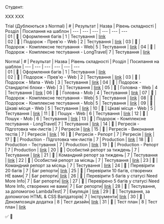 Студент:

ХХХ ХХХ

Trial (Дублюються з Normal)
| #   | Результат             | Назва                              | Рівень складності | Розділ     | Посилання на шаблон 
| --- | ---                   | ---                                | ---               | ---        | ---          
| 01  | :black_square_button: | Оформлення багів                   | 1                 | Тестування | [link](https://github.com/scholokov/long-travel-2/blob/qa-tasks/template/%D0%9E%D1%84%D0%BE%D1%80%D0%BC%D0%BB%D0%B5%D0%BD%D0%BD%D1%8F%20%D0%B1%D0%B0%D0%B3%D1%96%D0%B2.md)             
| 02  | :black_square_button: | Подорож - Прев'ю - Web             | 2                 | Тестування | [link]() 
| 03  | :black_square_button: | Подорож - Комплексне тестування - Web| 5               | Тестування | [link]() 
| 04  | :black_square_button: | Подорож - Комплексне тестування - LongTravel| 7        | Тестування | [link]() 

Normal
| #   | Результат             | Назва                              | Рівень складності | Розділ     | Посилання на шаблон 
| --- | ---                   | ---                                | ---               | ---        | ---                 
| 01  | :black_square_button: | Оформлення багів                   | 1                 | Тестування | [link](https://github.com/scholokov/long-travel-2/blob/qa-tasks/template/%D0%9E%D1%84%D0%BE%D1%80%D0%BC%D0%BB%D0%B5%D0%BD%D0%BD%D1%8F%20%D0%B1%D0%B0%D0%B3%D1%96%D0%B2.md)             
| 02  | :black_square_button: | Подорож - Прев'ю - Web             | 2                 | Тестування | [link]() 
| 03  | :black_square_button: | Подорож - Мапа - Web               | 3                 | Тестування | [link]() 
| 04  | :black_square_button: | Подорож - Стандартні блоки - Web   | 3                 | Тестування | [link]() 
| 05  | :black_square_button: | Головна - Web                      | 4                 | Тестування | [link]() 
| 06  | :black_square_button: | Головна - Mob                      | 4                 | Тестування | [link]() 
| 07  | :black_square_button: | Подорож - Комплексне тестування - Web| 5               | Тестування | [link]() 
| 08  | :black_square_button: | Подорож - Комплексне тестування - Mob| 5               | Тестування | [link]() 
| 09  | :black_square_button: | Цікаві місця - Web                 | 5                 | Тестування | [link]() 
| 10  | :black_square_button: | Цікаві місця - Web                 | 5                 | Тестування | [link]() 
| 11  | :black_square_button: | Пошук - Web                        | 6                 | Тестування | [link]() 
| 12  | :black_square_button: | Пошук - Mob                        | 6                 | Тестування | [link]() 
| 13  | :black_square_button: | Подорож - Комплексне тестування - LongTravel| 7        | Тестування | [link]() 
| 14  | :black_square_button: | Регресія - Підготовка чек-листів   | 7                 | Регресія   | [link]() 
| 15  | :black_square_button: | Регресія - Виконання тестів        | 7                 | Регресія   | [link]() 
| 16  | :black_square_button: | Регресія - Репорт                  | 7                 | Регресія   | [link]() 
| 17  | :black_square_button: | Production - Підготовка чек-листів | 7                 | Production | [link]() 
| 18  | :black_square_button: | Production - Тестування            | 7                 | Production | [link]() 
| 19  | :black_square_button: | Production - Репорт                | 7                 | Production | [link]() 
| 20  | :black_square_button: | Особистий репорт за тиждень        | 7                 | Тестування | [link]() 
| 21  | :black_square_button: | Командний репорт за тиждень        | 7                 | Тестування | [link]() 
| 22  | :black_square_button: | Особистий репорт за місяць         | 7                 | Тестування | [link]() 
| 23  | :black_square_button: | Командний репорт за місяць         | 7                 | Тестування | [link]() 
| 24  | :black_square_button: | Перевірити 20 багів                | 7                 | Баг репорти| [link]() 
| 25  | :black_square_button: | Перевірити 10 багів, створених НЕ вами| 7              | Баг репорти| [link]() 
| 26  | :black_square_button: | Перевірити 5 багів у статусі Need More Info| 7         | Баг репорти| [link]() 
| 27  | :black_square_button: | Перевірено 5 багів у статусі Need More Info, створених не вами| 7   | Баг репорти| [link]() 
| 28  | :black_square_button: | Тестування, за допомогою LambdaTest| 7                 | Емуляція   | [link]() 
| 29  | :black_square_button: | Тестування, за допомогою HTML & CSS Валідаторів| 7     | Інструменти| [link]() 
| 30  | :black_square_button: | Декомпозиція додатка               | 8                 | Тест дизайн| [link]() 
| 31  | :black_square_button: | Тест план                          | 8                 | Тест план  | [link]() 



:white_check_mark:
:black_square_button:
